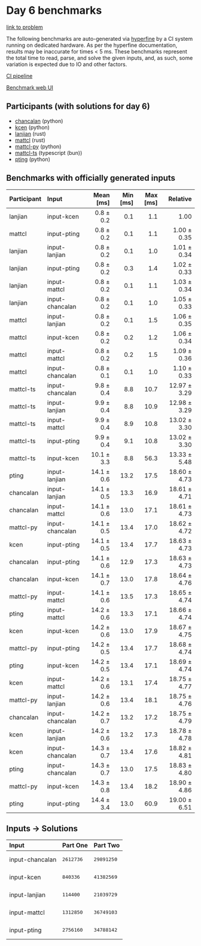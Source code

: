 # Day 6 benchmarks

[link to problem](https://adventofcode.com/2023/day/6)

The following benchmarks are auto-generated via
[hyperfine](https://github.com/sharkdp/hyperfine) by a CI system running on
dedicated hardware. As per the hyperfine documentation, results may be
inaccurate for times < 5 ms. These benchmarks represent the total time to read,
parse, and solve the given inputs, and, as such, some variation is expected due
to IO and other factors.

[CI pipeline](http://ci.papercode.net:8080/teams/main/pipelines/aoc2023)

[Benchmark web UI](https://aoc.ancalagon.black)


## Participants (with solutions for day 6)

- [chancalan](https://github.com/chancalan/aoc2023) (python)
- [kcen](https://github.com/kcen/aoc2023) (python)
- [lanjian](https://github.com/lanjian/aoc-2023) (rust)
- [mattcl](https://github.com/mattcl/aoc2023) (rust)
- [mattcl-py](https://github.com/mattcl/aoc2023-py) (python)
- [mattcl-ts](https://github.com/mattcl/aoc2023-js) (typescript (bun))
- [pting](https://github.com/pting/aoc2023) (python)


## Benchmarks with officially generated inputs

| Participant | Input | Mean [ms] | Min [ms] | Max [ms] | Relative |
|:---|:---|---:|---:|---:|---:|
| lanjian | input-kcen | 0.8 ± 0.2 | 0.1 | 1.1 | 1.00 |
| mattcl | input-pting | 0.8 ± 0.2 | 0.1 | 1.1 | 1.00 ± 0.35 |
| lanjian | input-lanjian | 0.8 ± 0.2 | 0.1 | 1.0 | 1.01 ± 0.34 |
| lanjian | input-pting | 0.8 ± 0.2 | 0.3 | 1.4 | 1.02 ± 0.33 |
| lanjian | input-mattcl | 0.8 ± 0.2 | 0.1 | 1.1 | 1.03 ± 0.34 |
| lanjian | input-chancalan | 0.8 ± 0.2 | 0.1 | 1.0 | 1.05 ± 0.33 |
| mattcl | input-lanjian | 0.8 ± 0.2 | 0.1 | 1.5 | 1.06 ± 0.35 |
| mattcl | input-kcen | 0.8 ± 0.2 | 0.2 | 1.2 | 1.06 ± 0.34 |
| mattcl | input-mattcl | 0.8 ± 0.2 | 0.2 | 1.5 | 1.09 ± 0.36 |
| mattcl | input-chancalan | 0.8 ± 0.1 | 0.1 | 1.0 | 1.10 ± 0.33 |
| mattcl-ts | input-chancalan | 9.8 ± 0.4 | 8.8 | 10.7 | 12.97 ± 3.29 |
| mattcl-ts | input-lanjian | 9.9 ± 0.4 | 8.8 | 10.9 | 12.98 ± 3.29 |
| mattcl-ts | input-mattcl | 9.9 ± 0.4 | 8.9 | 10.8 | 13.02 ± 3.30 |
| mattcl-ts | input-pting | 9.9 ± 0.4 | 9.1 | 10.8 | 13.02 ± 3.30 |
| mattcl-ts | input-kcen | 10.1 ± 3.3 | 8.8 | 56.3 | 13.33 ± 5.48 |
| pting | input-lanjian | 14.1 ± 0.6 | 13.2 | 17.5 | 18.60 ± 4.73 |
| chancalan | input-lanjian | 14.1 ± 0.5 | 13.3 | 16.9 | 18.61 ± 4.71 |
| chancalan | input-mattcl | 14.1 ± 0.6 | 13.0 | 17.1 | 18.61 ± 4.73 |
| mattcl-py | input-chancalan | 14.1 ± 0.5 | 13.4 | 17.0 | 18.62 ± 4.72 |
| kcen | input-pting | 14.1 ± 0.5 | 13.4 | 17.7 | 18.63 ± 4.73 |
| chancalan | input-pting | 14.1 ± 0.6 | 12.9 | 17.3 | 18.63 ± 4.73 |
| chancalan | input-kcen | 14.1 ± 0.7 | 13.0 | 17.8 | 18.64 ± 4.76 |
| mattcl-py | input-mattcl | 14.1 ± 0.6 | 13.5 | 17.3 | 18.65 ± 4.74 |
| pting | input-mattcl | 14.2 ± 0.6 | 13.3 | 17.1 | 18.66 ± 4.74 |
| kcen | input-kcen | 14.2 ± 0.6 | 13.0 | 17.9 | 18.67 ± 4.75 |
| mattcl-py | input-pting | 14.2 ± 0.5 | 13.4 | 17.7 | 18.68 ± 4.74 |
| pting | input-kcen | 14.2 ± 0.5 | 13.4 | 17.1 | 18.69 ± 4.74 |
| kcen | input-mattcl | 14.2 ± 0.6 | 13.1 | 17.4 | 18.75 ± 4.77 |
| mattcl-py | input-lanjian | 14.2 ± 0.6 | 13.4 | 18.1 | 18.75 ± 4.76 |
| chancalan | input-chancalan | 14.2 ± 0.7 | 13.2 | 17.2 | 18.75 ± 4.79 |
| kcen | input-lanjian | 14.2 ± 0.6 | 13.2 | 17.3 | 18.78 ± 4.78 |
| kcen | input-chancalan | 14.3 ± 0.7 | 13.4 | 17.6 | 18.82 ± 4.81 |
| pting | input-chancalan | 14.3 ± 0.7 | 13.0 | 17.5 | 18.83 ± 4.80 |
| mattcl-py | input-kcen | 14.3 ± 0.8 | 13.4 | 18.2 | 18.90 ± 4.86 |
| pting | input-pting | 14.4 ± 3.4 | 13.0 | 60.9 | 19.00 ± 6.51 |


## Inputs -> Solutions

| Input | Part One | Part Two |
|:---|:---|:---|
|input-chancalan|<pre>2612736</pre>|<pre>29891250</pre>|
|input-kcen|<pre>840336</pre>|<pre>41382569</pre>|
|input-lanjian|<pre>114400</pre>|<pre>21039729</pre>|
|input-mattcl|<pre>1312850</pre>|<pre>36749103</pre>|
|input-pting|<pre>2756160</pre>|<pre>34788142</pre>|